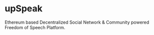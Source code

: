 # upSpeak
Ethereum based Decentralized Social Network &amp; Community powered Freedom of Speech Platform. 
